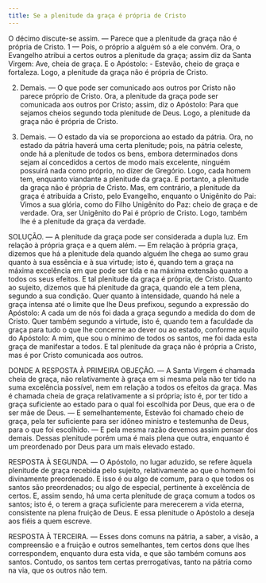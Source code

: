 ```yaml
---
title: Se a plenitude da graça é própria de Cristo
---
```


O décimo discute-se assim. — Parece que a plenitude da graça não é própria de Cristo.  1 — Pois, o próprio a alguém só a ele convém. Ora, o Evangelho atribui a certos outros a plenitude da graça; assim diz da Santa Virgem: Ave, cheia de graça. E o Apóstolo: - Estevão, cheio de graça e fortaleza. Logo, a plenitude da graça não é própria de Cristo.  

2. Demais. — O que pode ser comunicado aos outros por Cristo não parece próprio de Cristo. Ora, a plenitude da graça pode ser comunicada aos outros por Cristo; assim, diz o Apóstolo: Para que sejamos cheios segundo toda plenitude de Deus. Logo, a plenitude da graça não é própria de Cristo.  

3. Demais. — O estado da via se proporciona ao estado da pátria. Ora, no estado da pátria haverá uma certa plenitude; pois, na pátria celeste, onde há a plenitude de todos os bens, embora determinados dons sejam aí concedidos a certos de modo mais excelente, ninguém possuirá nada como próprio, no dizer de Gregório. Logo, cada homem tem, enquanto viandante a plenitude da graça. E portanto, a plenitude da graça não é própria de Cristo.  Mas, em contrário, a plenitude da graça é atribuída a Cristo, pelo Evangelho, enquanto o Unigênito do Pai: Vimos a sua glória, como do Filho Unigênito do Paz: cheio de graça e de verdade. Ora, ser Unigênito do Pai é próprio de Cristo. Logo, também lhe é a plenitude da graça da verdade.  

SOLUÇÃO. — A plenitude da graça pode ser considerada a dupla luz. Em relação à própria graça e a quem além. — Em relação à própria graça, dizemos que há a plenitude dela quando alguém lhe chega ao sumo grau quanto à sua essência e à sua virtude; isto é, quando tem a graça na máxima excelência em que pode ser tida e na máxima extensão quanto a todos os seus efeitos. E tal plenitude da graça é própria, de Cristo. Quanto ao sujeito, dizemos que há plenitude da graça, quando ele a tem plena, segundo a sua condição. Quer quanto à intensidade, quando há nele a graça intensa até o limite que lhe Deus prefixou, segundo a expressão do Apóstolo: A cada um de nós foi dada a graça segundo a medida do dom de Cristo. Quer também segundo a virtude, isto é, quando tem a faculdade da graça para tudo o que lhe concerne ao dever ou ao estado, conforme aquilo do Apóstolo: A mim, que sou o mínimo de todos os santos, me foi dada esta graça de manifestar a todos. E tal plenitude da graça não é própria a Cristo, mas é por Cristo comunicada aos outros.  

DONDE A RESPOSTA À PRIMEIRA OBJEÇÃO. — A Santa Virgem é chamada cheia de graça, não relativamente à graça em si mesma pela não ter tido na suma excelência possível, nem em relação a todos os efeitos da graça. Mas é chamada cheia de graça relativamente a si própria; isto é, por ter tido a graça suficiente ao estado para o qual foi escolhida por Deus, que era o de ser mãe de Deus. — E semelhantemente, Estevão foi chamado cheio de graça, pela ter suficiente para ser idôneo ministro e testemunha de Deus, para o que foi escolhido. — E pela mesma razão devemos assim pensar dos demais. Dessas plenitude porém uma é mais plena que outra, enquanto é um preordenado por Deus para um mais elevado estado.  

RESPOSTA À SEGUNDA. — O Apóstolo, no lugar aduzido, se refere àquela plenitude de graça recebida pelo sujeito, relativamente ao que o homem foi divinamente preordenado. E isso é ou algo de comum, para o que todos os santos são preordenados; ou algo de especial, pertinente à excelência de certos. E, assim sendo, há uma certa plenitude de graça comum a todos os santos; isto é, o terem a graça suficiente para merecerem a vida eterna, consistente na plena fruição de Deus. E essa plenitude o Apóstolo a deseja aos fiéis a quem escreve.  

RESPOSTA À TERCEIRA. — Esses dons comuns na pátria, a saber, a visão, a compreensão e a fruição e outros semelhantes, tem certos dons que lhes correspondem, enquanto dura esta vida, e que são também comuns aos santos. Contudo, os santos tem certas prerrogativas, tanto na pátria como na via, que os outros não tem.